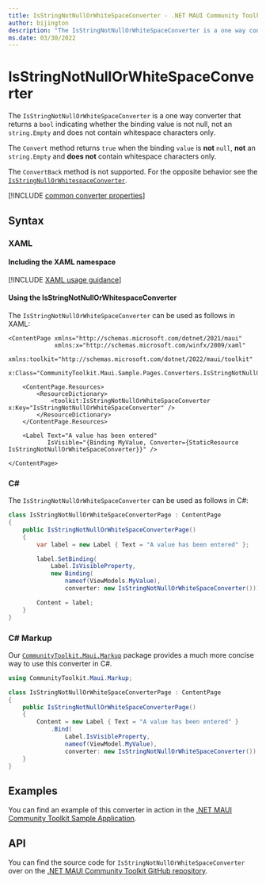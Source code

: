 ```yaml
---
title: IsStringNotNullOrWhiteSpaceConverter - .NET MAUI Community Toolkit
author: bijington
description: "The IsStringNotNullOrWhiteSpaceConverter is a one way converter that returns a bool indicating whether the binding value is not null, not an string.Empty and does not contain whitespace characters only."
ms.date: 03/30/2022
---
```


# IsStringNotNullOrWhiteSpaceConverter

The `IsStringNotNullOrWhiteSpaceConverter` is a one way converter that returns a `bool` indicating whether the binding value is not null, not an `string.Empty` and does not contain whitespace characters only.

The `Convert` method returns `true` when the binding `value` is **not** `null`, **not** an `string.Empty` and **does not** contain whitespace characters only.

The `ConvertBack` method is not supported. For the opposite behavior see the [`IsStringNullOrWhitespaceConverter`](is-string-null-or-whitespace-converter.md).

[!INCLUDE [common converter properties](../includes/communitytoolkit-converter.md)]

## Syntax

### XAML

#### Including the XAML namespace

[!INCLUDE [XAML usage guidance](../includes/xaml-usage.md)]

#### Using the IsStringNotNullOrWhitespaceConverter

The `IsStringNotNullOrWhiteSpaceConverter` can be used as follows in XAML:

```xaml
<ContentPage xmlns="http://schemas.microsoft.com/dotnet/2021/maui"
             xmlns:x="http://schemas.microsoft.com/winfx/2009/xaml"
             xmlns:toolkit="http://schemas.microsoft.com/dotnet/2022/maui/toolkit"
             x:Class="CommunityToolkit.Maui.Sample.Pages.Converters.IsStringNotNullOrWhiteSpaceConverterPage">

    <ContentPage.Resources>
        <ResourceDictionary>
            <toolkit:IsStringNotNullOrWhiteSpaceConverter x:Key="IsStringNotNullOrWhiteSpaceConverter" />
        </ResourceDictionary>
    </ContentPage.Resources>

    <Label Text="A value has been entered"
           IsVisible="{Binding MyValue, Converter={StaticResource IsStringNotNullOrWhiteSpaceConverter}}" />

</ContentPage>
```

### C#

The `IsStringNotNullOrWhiteSpaceConverter` can be used as follows in C#:

```csharp
class IsStringNotNullOrWhiteSpaceConverterPage : ContentPage
{
    public IsStringNotNullOrWhiteSpaceConverterPage()
    {
        var label = new Label { Text = "A value has been entered" };

		label.SetBinding(
			Label.IsVisibleProperty,
			new Binding(
				nameof(ViewModels.MyValue),
				converter: new IsStringNotNullOrWhiteSpaceConverter()));

		Content = label;
    }
}
```

### C# Markup

Our [`CommunityToolkit.Maui.Markup`](../markup/markup.md) package provides a much more concise way to use this converter in C#.

```csharp
using CommunityToolkit.Maui.Markup;

class IsStringNotNullOrWhiteSpaceConverterPage : ContentPage
{
    public IsStringNotNullOrWhiteSpaceConverterPage()
    {
        Content = new Label { Text = "A value has been entered" }
            .Bind(
                Label.IsVisibleProperty,
                nameof(ViewModel.MyValue),
                converter: new IsStringNotNullOrWhiteSpaceConverter());
    }
}
```

## Examples

You can find an example of this converter in action in the [.NET MAUI Community Toolkit Sample Application](https://github.com/CommunityToolkit/Maui/blob/main/samples/CommunityToolkit.Maui.Sample/Pages/Converters/IsStringNotNullOrWhiteSpaceConverterPage.xaml).

## API

You can find the source code for `IsStringNotNullOrWhiteSpaceConverter` over on the [.NET MAUI Community Toolkit GitHub repository](https://github.com/CommunityToolkit/Maui/blob/main/src/CommunityToolkit.Maui/Converters/IsStringNotNullOrWhiteSpaceConverter.shared.cs).
